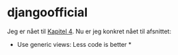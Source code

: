 # djangoofficial

Jeg er nået til [Kapitel 4](https://docs.djangoproject.com/en/3.2/intro/tutorial04/).
Nu er jeg konkret nået til afsnittet:
* Use generic views: Less code is better *
